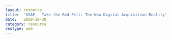 ```yaml
---
layout: resource
title:  "USAF - Take the Red Pill: The New Digital Acquisition Reality"
date:   2020-10-30
category: resource
restype: web
---
```


<a href="https://github.com/jondavid-black/DevOpsForDefense/blob/master/docs/pubs/Take_the_Red_Pill-Digital_Acquisition.pdf" class="image fit"><img src="/images/roper_red_pill.jpg" alt="" /></a>